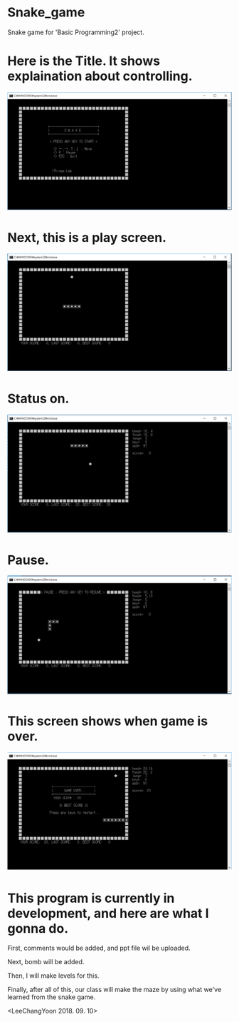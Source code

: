 # Snake_game
Snake game for 'Basic Programming2' project.

Here is the Title. It shows explaination about controlling.
===
![](Snake_Game_Title.png)

Next, this is a play screen.
===
![](Snake_Game_Main.png)

Status on.
===
![](Snake_Game_Status.png)

Pause.
===
![](Snake_Game_Pause.png)

This screen shows when game is over.
===
![](Snake_Game_Gameover.png)

This program is currently in development, and here are what I gonna do.
===

First, comments would be added, and ppt file wil be uploaded.

Next, bomb will be added.

Then, I will make levels for this.

Finally, after all of this, our class will make the maze by using what we've learned from the snake game.

<LeeChangYoon 2018. 09. 10>
